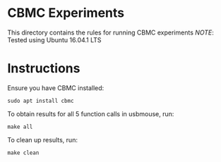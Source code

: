 # CBMC Experiments
This directory contains the rules for running CBMC experiments
*NOTE*: Tested using Ubuntu 16.04.1 LTS

# Instructions
Ensure you have CBMC installed:
~~~~
sudo apt install cbmc
~~~~

To obtain results for all 5 function calls in usbmouse, run:
~~~~
make all
~~~~

To clean up results, run:
~~~~
make clean
~~~~
